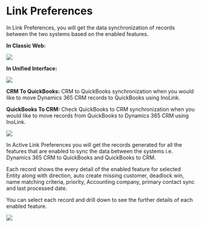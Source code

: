 # Link Preferences

In Link Preferences, you will get the data synchronization of records between the two systems based on the enabled features.

**In Classic Web:**

![](<../../.gitbook/assets/Link Pref\_1.png>)

**In Unified Interface:**

![](<../../.gitbook/assets/Link Pref\_2.png>)

**CRM To QuickBooks:** CRM to QuickBooks synchronization when you would like to move Dynamics 365 CRM records to QuickBooks using InoLink.

**QuickBooks To CRM:** Check QuickBooks to CRM synchronization when you would like to move records from QuickBooks to Dynamics 365 CRM using InoLink.

![](<../../.gitbook/assets/Link Pref\_3.png>)

In Active Link Preferences you will get the records generated for all the features that are enabled to sync the data between the systems i.e. Dynamics 365 CRM to QuickBooks and QuickBooks to CRM.

Each record shows the every detail of the enabled feature for selected Entity along with direction, auto create missing customer, deadlock win, name matching criteria, priority, Accounting company, primary contact sync and last processed date.

You can select each record and drill down to see the further details of each enabled feature.

![](<../../.gitbook/assets/Link Pref\_4.png>)
